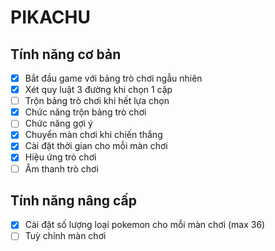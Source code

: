 # PIKACHU

## Tính năng cơ bản

- [x] Bắt đầu game với bảng trò chơi ngẫu nhiên
- [x] Xét quy luật 3 đường khi chọn 1 cặp
- [ ] Trộn bảng trò chơi khi hết lựa chọn
- [x] Chức năng trộn bảng trò chơi
- [ ] Chức năng gợi ý
- [x] Chuyển màn chơi khi chiến thắng
- [x] Cài đặt thời gian cho mỗi màn chơi
- [x] Hiệu ứng trò chơi
- [ ] Âm thanh trò chơi

## Tính năng nâng cấp

- [x] Cài đặt số lượng loại pokemon cho mỗi màn chơi (max 36)
- [ ] Tuỳ chỉnh màn chơi
